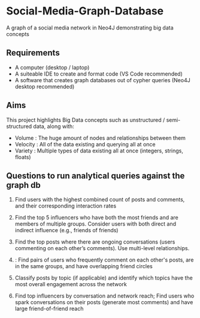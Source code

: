 # Social-Media-Graph-Database
A graph of a social media network in Neo4J demonstrating big data concepts

## Requirements
- A computer (desktop / laptop)
- A suiteable IDE to create and format code (VS Code recommended)
- A software that creates graph databases out of cypher queries (Neo4J desktop recommended)

## Aims
This project highlights Big Data concepts such as unstructured / semi-structured data, along with:
- Volume : The huge amount of nodes and relationships between them
- Velocity : All of the data existing and querying all at once
- Variety : Multiple types of data existing all at once (integers, strings, floats)

## Questions to run analytical queries against the graph db
1. Find users with the highest combined count of posts and comments, and their corresponding interaction rates

2.  Find the top 5 influencers who have both the most friends and are members of multiple groups. Consider users with both direct and indirect influence (e.g., friends of friends)

3. Find the top posts where there are ongoing conversations (users commenting on each other’s comments). Use multi-level relationships.

4. : Find pairs of users who frequently comment on each other's posts, are in the same groups, and have overlapping friend circles

5. Classify posts by topic (if applicable) and identify which topics have the most overall engagement across the network

6. Find top influencers by conversation and network reach; Find users who spark conversations on their posts (generate most comments) and have large friend-of-friend reach
